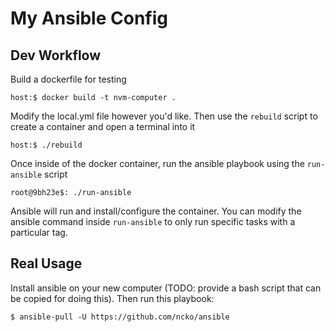 # My Ansible Config

## Dev Workflow

Build a dockerfile for testing

```shell
host:$ docker build -t nvm-computer .
```

Modify the local.yml file however you'd like. Then use the `rebuild` script to create a container and open a terminal into it

```shell
host:$ ./rebuild
```

Once inside of the docker container, run the ansible playbook using the `run-ansible` script
```shell
root@9bh23e$: ./run-ansible
```

Ansible will run and install/configure the container. You can modify the ansible command inside `run-ansible` to only run specific tasks with a particular tag.

## Real Usage

Install ansible on your new computer (TODO: provide a bash script that can be copied for doing this). Then run this playbook:
```shell
$ ansible-pull -U https://github.com/ncko/ansible
```


